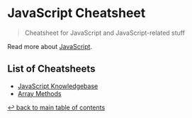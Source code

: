 # JavaScript Cheatsheet
> Cheatsheet for JavaScript and JavaScript-related stuff

Read more about [JavaScript](https://developer.mozilla.org/en-US/docs/Web/JavaScript).

## List of Cheatsheets

* [JavaScript Knowledgebase](javascript-knowledgebase.md)
* [Array Methods](array-methods.md)

[↩ back to main table of contents](../README.md#main-table-of-contents)

